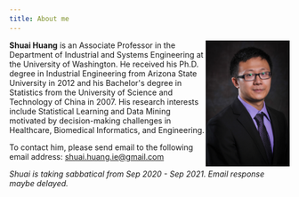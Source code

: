 ```yaml
---
title: About me
---
```


<img src='./images/portrait.jpg' alt='portrait' style="width:30%" align="right"/>

**Shuai Huang** is an Associate Professor in the Department of Industrial and Systems Engineering at the University of Washington. He received his Ph.D. degree in Industrial Engineering from Arizona State University in 2012 and his Bachelor's degree in Statistics from the University of Science and Technology of China in 2007. His research interests include Statistical Learning and Data Mining motivated by decision-making challenges in Healthcare, Biomedical Informatics, and Engineering.

To contact him, please send email to the following email address: [shuai.huang.ie@gmail.com](shuai.huang.ie@gmail.com)

*Shuai is taking sabbatical from Sep 2020 - Sep 2021. Email response maybe delayed.* 
